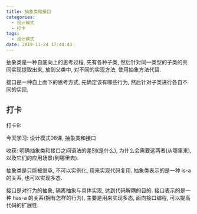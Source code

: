 ```yaml
---
title: 抽象类和接口
categories:
  - 设计模式
  - 打卡
tags:
  - 设计模式
date: 2019-11-24 17:44:43
---
```


抽象类是一种自底向上的思考过程, 先有各种子类, 然后针对同一类型的子类的共同实现提取出来, 放到父类中, 对不同的实现方法, 使用抽象方法代替.

接口是一种自上而下的思考方式, 先确定该有哪些行为, 然后针对子类进行各自不同的实现.

<!-- more -->

## 打卡

打卡9:

今天学习: 设计模式08课, 抽象类和接口

收获: 明确抽象类和接口之间语法的差别(是什么), 为什么会需要这两者(从哪里来), 以及它们的应用场景(到哪里去).

抽象类是只能被继承, 不可以实例化, 用来实现代码复用. 抽象类表示的是一种 is-a 的关系, 也可以实现多态.

接口是对行为的抽象, 隔离抽象与具体实现, 达到代码解耦的目的. 接口表示的是一种 has-a 的关系(拥有怎样的行为), 主要是用来实现多态, 面向接口编程, 可以提高代码的扩展性.
